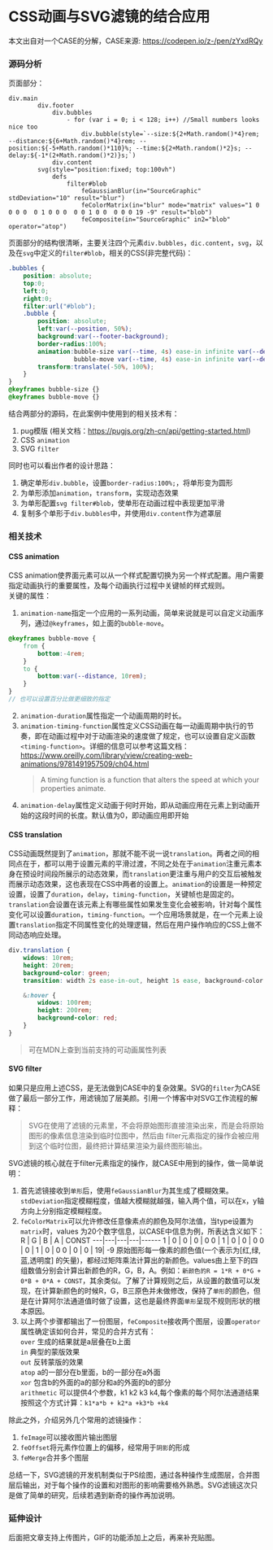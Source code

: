 # CSS动画与SVG滤镜的结合应用
本文出自对一个CASE的分解，CASE来源: https://codepen.io/z-/pen/zYxdRQy  

### 源码分析
页面部分：
```pug
div.main
        div.footer
            div.bubbles
                - for (var i = 0; i < 128; i++) //Small numbers looks nice too
                    div.bubble(style=`--size:${2+Math.random()*4}rem; --distance:${6+Math.random()*4}rem; --position:${-5+Math.random()*110}%; --time:${2+Math.random()*2}s; --delay:${-1*(2+Math.random()*2)}s;`)
            div.content
        svg(style="position:fixed; top:100vh")
            defs
                filter#blob
                    feGaussianBlur(in="SourceGraphic" stdDeviation="10" result="blur")
                    feColorMatrix(in="blur" mode="matrix" values="1 0 0 0 0  0 1 0 0 0  0 0 1 0 0  0 0 0 19 -9" result="blob")
                    feComposite(in="SourceGraphic" in2="blob" operator="atop")
```
页面部分的结构很清晰，主要关注四个元素`div.bubbles`，`dic.content`，`svg`，以及在`svg`中定义的`filter#blob`，相关的CSS(非完整代码)：  
```scss
.bubbles {
    position: absolute;
    top:0;
    left:0;
    right:0;
    filter:url("#blob");
    .bubble {
        position: absolute;
        left:var(--position, 50%);
        background:var(--footer-background);
        border-radius:100%;
        animation:bubble-size var(--time, 4s) ease-in infinite var(--delay, 0s),
                  bubble-move var(--time, 4s) ease-in infinite var(--delay, 0s);
        transform:translate(-50%, 100%);
    }
}       
@keyframes bubble-size {}
@keyframes bubble-move {}
```
结合两部分的源码，在此案例中使用到的相关技术有：
1. pug模版 (相关文档：https://pugjs.org/zh-cn/api/getting-started.html)
2. CSS `animation`
3. SVG `filter`

同时也可以看出作者的设计思路：
1. 确定单形`div.bubble`，设置`border-radius:100%;`，将单形变为圆形
2. 为单形添加`animation`，`transform`，实现动态效果
3. 为单形配置`svg filter#blob`，使单形在动画过程中表现更加平滑
4. 复制多个单形于`div.bubbles`中，并使用`div.content`作为遮罩层
  
### 相关技术
#### CSS animation
CSS animation使界面元素可以从一个样式配置切换为另一个样式配置。用户需要指定动画执行的重要属性，及每个动画执行过程中关键帧的样式规则。  
关键的属性：  
1. `animation-name`指定一个应用的一系列动画，简单来说就是可以自定义动画序列，通过`@keyframes`，如上面的`bubble-move`。
```scss
@keyframes bubble-move {
    from {
        bottom:-4rem;
    }
    to {
        bottom:var(--distance, 10rem);
    }
}
// 也可以设置百分比做更细致的指定
```
2. `animation-duration`属性指定一个动画周期的时长。
3. `animation-timing-function`属性定义CSS动画在每一动画周期中执行的节奏，即在动画过程中对于动画渲染的速度做了规定，也可以设置自定义函数`<timing-function>`。详细的信息可以参考这篇文档：https://www.oreilly.com/library/view/creating-web-animations/9781491957509/ch04.html
   > A timing function is a function that alters the speed at which your properties animate.
4. `animation-delay`属性定义动画于何时开始，即从动画应用在元素上到动画开始的这段时间的长度。默认值为0，即动画应用即开始
#### CSS translation
CSS动画既然提到了`animation`，那就不能不说一说`translation`。两者之间的相同点在于，都可以用于设置元素的平滑过渡，不同之处在于`animation`注重元素本身在预设时间段所展示的动态效果，而`translation`更注重与用户的交互后被触发而展示动态效果，这也表现在CSS中两者的设置上。`animation`的设置是一种预定设置，设置了`duration`，`delay`，`timing-function`，关键帧也是固定的。`translation`会设置在该元素上有哪些属性如果发生变化会被影响，针对每个属性变化可以设置`duration`，`timing-function`。一个应用场景就是，在一个元素上设置`translation`指定不同属性变化的处理逻辑，然后在用户操作响应的CSS上做不同动态响应处理。  
```scss
div.translation {
    widows: 10rem;
    height: 20rem;
    background-color: green;
    transition: width 2s ease-in-out, height 1s ease, background-color 2ms linear;

    &:hover {
        widows: 100rem;
        height: 200rem;
        background-color: red;
    }
}
```
> 可在MDN上查到当前支持的可动画属性列表

#### SVG filter
如果只是应用上述CSS，是无法做到CASE中的复杂效果。SVG的`filter`为CASE做了最后一部分工作，用滤镜加了层美颜。引用一个博客中对SVG工作流程的解释：  
>SVG在使用了滤镜的元素里，不会将原始图形直接渲染出来，而是会将原始图形的像素信息渲染到临时位图中，然后由 filter元素指定的操作会被应用到这个临时位图，最终把计算结果渲染为最终图形输出。  

SVG滤镜的核心就在于filter元素指定的操作，就CASE中用到的操作，做一简单说明：
1. 首先滤镜接收到`单形`后，使用`feGaussianBlur`为其生成了模糊效果。`stdDeviation`指定模糊程度，值越大模糊就越强，输入两个值，可以在x，y轴方向上分别指定模糊程度。
2. `feColorMatrix`可以允许修改任意像素点的颜色及阿尔法值，当type设置为`matrix`时，values 为20个数字信息，以CASE中信息为例，所表达含义如下：  
    R  | G | B | A | CONST
    ---|---|---|---|------
    1  | 0 | 0 | 0 | 0
    0  | 1 | 0 | 0 | 0
    0  | 0 | 1 | 0 | 0
    0  | 0 | 0 | 19| -9
    原始图形每一像素的颜色值(一个表示为[红,绿,蓝,透明度] 的矢量)，都经过矩阵乘法计算出的新颜色。values由上至下的四组数值分别会计算出新颜色的R，G，B，A。例如：`新颜色的R = 1*R + 0*G + 0*B + 0*A + CONST`，其余类似。了解了计算规则之后，从设置的数值可以发现，在计算新颜色的时候R，G，B三原色并未做修改，保持了`单形`的颜色，但是在计算阿尔法通道值时做了设置，这也是最终界面`单形`呈现不规则形状的根本原因。
3. 以上两个步骤都输出了一份图层，`feComposite`接收两个图层，设置`operator`属性确定该如何合并，常见的合并方式有：  
    `over` 生成的结果就是a层叠在b上面  
    `in` 典型的蒙版效果  
    `out` 反转蒙版的效果  
    `atop` a的一部分在b里面，b的一部分在a外面  
    `xor` 包含b的外面的a的部分和a的外面的b的部分  
    `arithmetic` 可以提供4个参数，k1 k2 k3 k4,每个像素的每个阿尔法通道结果按照这个方式计算：`k1*a*b + k2*a +k3*b +k4`

除此之外，介绍另外几个常用的滤镜操作：  
1. `feImage`可以接收图片输出图层
2. `feOffset`将元素作位置上的偏移，经常用于`阴影`的形成
3. `feMerge`合并多个图层

总结一下，SVG滤镜的开发机制类似于PS绘图，通过各种操作生成图层，合并图层后输出，对于每个操作的设置和对图形的影响需要格外熟悉。SVG滤镜这次只是做了简单的研究，后续若遇到新奇的操作再加说明。

### 延伸设计
后面把文章支持上传图片，GIF的功能添加上之后，再来补充贴图。